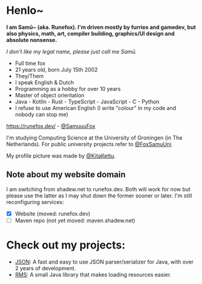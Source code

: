 # Henlo~

**I am Samū~ (aka. Runefox). I'm driven mostly by furries and gamedev, but also physics, math, art, compiler building, graphics/UI design and absolute nonsense.**

_I don't like my legal name, please just call me Samū._

- Full time fox
- 21 years old, born July 15th 2002
- They/Them
- I speak English & Dutch
- Programming as a hobby for over 10 years
- Master of object orientation
- Java - Kotlin - Rust - TypeScript - JavaScript - C - Python
- I refuse to use American English (I write "colour" in my code and nobody can stop me)

https://runefox.dev/ - [@SamuuuFox](https://twitter.com/SamuuuFox)

I'm studying Computing Science at the University of Groningen (in The Netherlands). For public university projects refer to [@FoxSamuUni](https://github.com/FoxSamuUni).

My profile picture was made by [@KitaKettu](https://twitter.com/KitaKettu).

## Note about my website domain
I am switching from shadew.net to runefox.dev. Both will work for now but please use the latter as I may shut down the former sooner or later. I'm still reconfiguring services:
- [x] Website (moved: runefox.dev)
- [ ] Maven repo (not yet moved: maven.shadew.net)

# Check out my projects:
- [JSON](https://github.com/FoxSamu/json/): A fast and easy to use JSON parser/serializer for Java, with over 2 years of development.
- [RMS](https://github.com/FoxSamu/rms/): A small Java library that makes loading resources easier.
